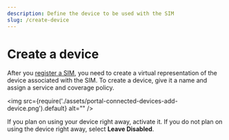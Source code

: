```yaml
---
description: Define the device to be used with the SIM
slug: /create-device
---
```

# Create a device

After you [register a SIM](/quickstart/registering-sims), you need to create a virtual representation of the device associated with the SIM.
To create a device, give it a name and assign a service and coverage policy.

<img
  src={require('./assets/portal-connected-devices-add-device.png').default}
  alt=""
/>

If you plan on using your device right away, activate it. If you do not plan on using the device right away, select **Leave Disabled**.
